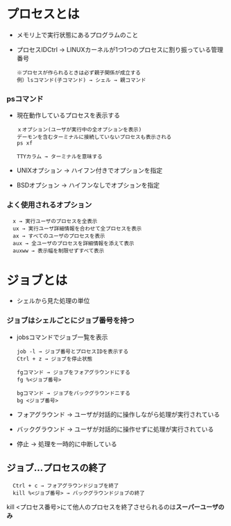 # プロセスとは
- メモリ上で実行状態にあるプログラムのこと
  
- プロセスIDCtrl → LINUXカーネルが1つ1つのプロセスに割り振っている管理番号

      ※プロセスが作られるときは必ず親子関係が成立する
      例）lsコマンド(子コマンド) → シェル → 親コマンド

### psコマンド
- 現在動作しているプロセスを表示する

      ｘオプション(ユーザが実行中の全オプションを表示)
      デーモンを含むターミナルに接続していないプロセスも表示される
      ps xf

      TTYカラム → ターミナルを意味する

- UNIXオプション → ハイフン付きでオプションを指定
- BSDオプション → ハイフンなしでオプションを指定

### よく使用されるオプション
      x → 実行ユーザのプロセスを全表示
      ux → 実行ユーザ詳細情報を合わせて全プロセスを表示
      ax → すべてのユーザのプロセスを表示
      aux → 全ユーザのプロセスを詳細情報を添えて表示
      auxww → 表示幅を制限せずすべて表示

# ジョブとは
- シェルから見た処理の単位
### ジョブはシェルごとにジョブ番号を持つ
- jobsコマンドでジョブ一覧を表示

      job -l → ジョブ番号とプロセスIDを表示する
      Ctrl + z → ジョブを停止状態
      
      fgコマンド → ジョブをフォアグラウンドにする
      fg %<ジョブ番号>
      
      bgコマンド → ジョブをバックグラウンドニする
      bg <ジョブ番号>

- フォアグラウンド → ユーザが対話的に操作しながら処理が実行されている
- バックグラウンド → ユーザが対話的に操作せずに処理が実行されている
- 停止 → 処理を一時的に中断している

## ジョブ…プロセスの終了
      Ctrl + c → フォアグラウンドジョブを終了
      kill %<ジョブ番号> → バックグラウンドジョブの終了

kill <プロセス番号>にて他人のプロセスを終了させられるのは**スーパーユーザのみ**
